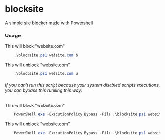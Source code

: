 # blocksite
A simple site blocker made with Powershell

### Usage
This will block "website.com"
```powershell
    .\blocksite.ps1 website.com b
```
This will unblock "website.com"
```powershell
    .\blocksite.ps1 website.com u
```

###### If you can't run this script because your system disabled scripts executions, you can bypass this running this way:

This will block "website.com"
```powershell
    PowerShell.exe -ExecutionPolicy Bypass -File .\blocksite.ps1 website.com b
```

This will unblock "website.com"
```powershell
    PowerShell.exe -ExecutionPolicy Bypass -File .\blocksite.ps1 website.com u
```